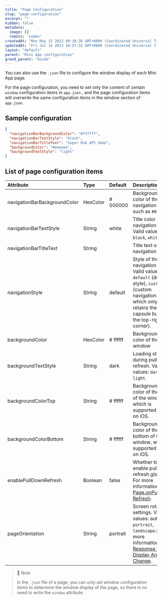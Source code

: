 ```yaml
---
title: "Page Configuration"
slug: "page-configuration"
excerpt: ""
hidden: false
metadata: 
  image: []
  robots: "index"
createdAt: "Mon May 15 2023 09:18:36 GMT+0000 (Coordinated Universal Time)"
updatedAt: "Fri Jul 14 2023 10:57:32 GMT+0000 (Coordinated Universal Time)"
layout: "default"
parent: "Mini App configuration"
grand_parent: "Guide"
---
```

You can also use the `.json` file to configure the window display of each Mini App page.

For the page configuration, you need to set only the content of certain `window` configuration items in `app.json` , and the page configuration items will overwrite the same configuration items in the window section of `app.json`.

## Sample configuration

```json
{
  "navigationBarBackgroundColor": "#ffffff",
  "navigationBarTextStyle": "black",
  "navigationBarTitleText": "Super Hub API demo",
  "backgroundColor": "#eeeeee",
  "backgroundTextStyle": "light"
}
```

## List of page configuration items

| Attribute                    | Type     | Default  | Description                                                                                                                                                              |
| :--------------------------- | :------- | :------- | :----------------------------------------------------------------------------------------------------------------------------------------------------------------------- |
| navigationBarBackgroundColor | HexColor | # 000000 | Background color of the navigation bar, such as `#000000`.                                                                                                               |
| navigationBarTextStyle       | String   | white    | Title color of the navigation bar. Valid values: `black`, `white`.                                                                                                       |
| navigationBarTitleText       | String   |          | Title text of the navigation bar                                                                                                                                         |
| navigationStyle              | String   | default  | Style of the navigation bar. Valid values: `default` (default style), `custom` (custom navigation bar, which only retains the capsule button in the top-right corner).   |
| backgroundColor              | HexColor | # ffffff | Background color of the window                                                                                                                                           |
| backgroundTextStyle          | String   | dark     | Loading style during pull-to-refresh. Valid values: `dark`, `light`.                                                                                                     |
| backgroundColorTop           | String   | # ffffff | Background color of the top of the window, which is supported only on iOS.                                                                                               |
| backgroundColorBottom        | String   | # ffffff | Background color of the bottom of the window, which is supported only on iOS.                                                                                            |
| enablePullDownRefresh        | Boolean  | false    | Whether to enable pull-to-refresh globally. For more information, see [Page.onPullDown Refresh](doc:logic-layer-section#page).                                           |
| pageOrientation              | String   | portrait | Screen rotation settings. Valid values: auto , `portrait`, `landscape`.For more information, see [Response to Display Area Change](doc:response-to-display-area-change). |

> 📘 Note
> 
> In the `.json` file of a page, you can only set window configuration items to determine the window display of the page, so there is no need to write the `window` attribute.
